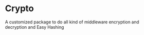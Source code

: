 # Crypto

A customized package to do all kind of middleware encryption and decryption and Easy Hashing